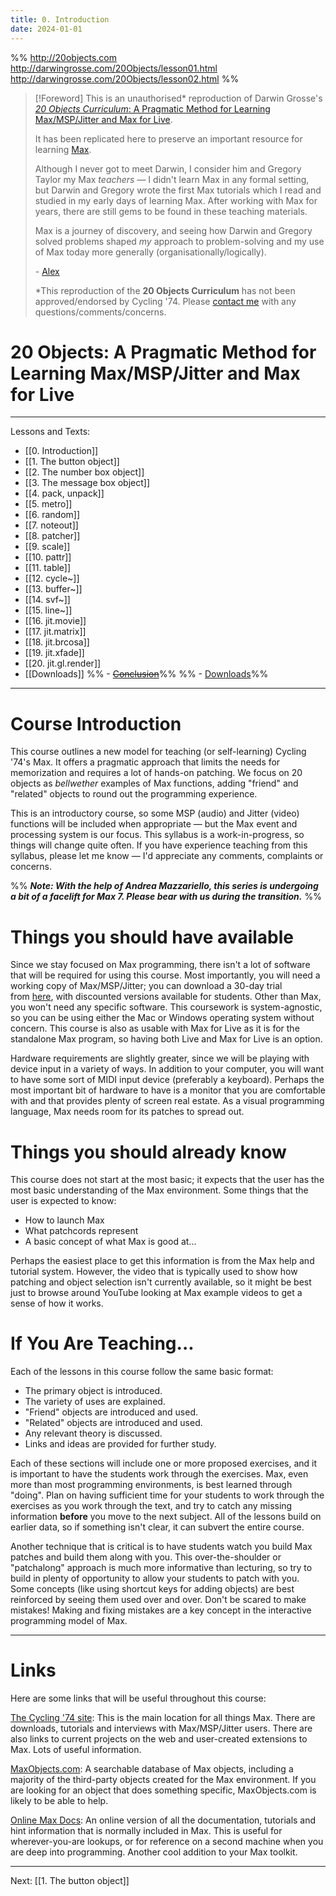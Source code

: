 ```yaml
---
title: 0. Introduction
date: 2024-01-01
---
```


%%
http://20objects.com
http://darwingrosse.com/20Objects/lesson01.html
http://darwingrosse.com/20Objects/lesson02.html
%%



>[!Foreword]
> This is an unauthorised\* reproduction of Darwin Grosse's [*20 Objects Curriculum*: A Pragmatic Method for Learning Max/MSP/Jitter and Max for Live](http://20objects.com).
>
> It has been replicated here to preserve an important resource for learning [Max](https://cycling74.com).
>
> Although I never got to meet Darwin, I consider him and Gregory Taylor my Max *teachers* — I didn't learn Max in any formal setting, but Darwin and Gregory wrote the first Max tutorials which I read and studied in my early days of learning Max. After working with Max for years, there are still gems to be found in these teaching materials.
>
> Max is a journey of discovery, and seeing how Darwin and Gregory solved problems shaped *my* approach to problem-solving and my use of Max today more generally (organisationally/logically).
>
> \- [Alex](about)
>
> \*This reproduction of the **20 Objects Curriculum** has not been approved/endorsed by Cycling '74. Please [contact me](about) with any questions/comments/concerns.




# 20 Objects: A Pragmatic Method for Learning Max/MSP/Jitter and Max for Live


---

Lessons and Texts: 
- [[0. Introduction]]
- [[1. The button object]]
- [[2. The number box object]]
- [[3. The message box object]]
- [[4. pack, unpack]]
- [[5. metro]]
- [[6. random]]
- [[7. noteout]]
- [[8. patcher]]
- [[9. scale]]
- [[10. pattr]]
- [[11. table]]
- [[12. cycle~]]
- [[13. buffer~]]
- [[14. svf~]]
- [[15. line~]]
- [[16. jit.movie]]
- [[17. jit.matrix]]
- [[18. jit.brcosa]]
- [[19. jit.xfade]]
- [[20. jit.gl.render]]
- [[Downloads]]
%% - [~~Conclusion~~](http://darwingrosse.com/20Objects/lesson99.html)%%
%% - [Downloads](http://darwingrosse.com/20Objects/downloads.html)%%




---




# Course Introduction

This course outlines a new model for teaching (or self-learning) Cycling '74's Max. It offers a pragmatic approach that limits the needs for memorization and requires a lot of hands-on patching. We focus on 20 objects as _bellwether_ examples of Max functions, adding "friend" and "related" objects to round out the programming experience.

This is an introductory course, so some MSP (audio) and Jitter (video) functions will be included when appropriate — but the Max event and processing system is our focus. This syllabus is a work-in-progress, so things will change quite often. If you have experience teaching from this syllabus, please let me know — I'd appreciate any comments, complaints or concerns.

%%
**_Note: With the help of Andrea Mazzariello, this series is undergoing a bit of a facelift for Max 7. Please bear with us during the transition._**
%%

# Things you should have available

Since we stay focused on Max programming, there isn't a lot of software that will be required for using this course. Most importantly, you will need a working copy of Max/MSP/Jitter; you can download a 30-day trial from [here](https://cycling74.com/downloads), with discounted versions available for students. Other than Max, you won't need any specific software. This coursework is system-agnostic, so you can be using either the Mac or Windows operating system without concern. This course is also as usable with Max for Live as it is for the standalone Max program, so having both Live and Max for Live is an option.

Hardware requirements are slightly greater, since we will be playing with device input in a variety of ways. In addition to your computer, you will want to have some sort of MIDI input device (preferably a keyboard). Perhaps the most important bit of hardware to have is a monitor that you are comfortable with and that provides plenty of screen real estate. As a visual programming language, Max needs room for its patches to spread out.

# Things you should already know

This course does not start at the most basic; it expects that the user has the most basic understanding of the Max environment. Some things that the user is expected to know:

- How to launch Max
- What patchcords represent
- A basic concept of what Max is good at...

Perhaps the easiest place to get this information is from the Max help and tutorial system. However, the video that is typically used to show how patching and object selection isn't currently available, so it might be best just to browse around YouTube looking at Max example videos to get a sense of how it works.

# If You Are Teaching...

Each of the lessons in this course follow the same basic format:

- The primary object is introduced.
- The variety of uses are explained.
- "Friend" objects are introduced and used.
- "Related" objects are introduced and used.
- Any relevant theory is discussed.
- Links and ideas are provided for further study.

Each of these sections will include one or more proposed exercises, and it is important to have the students work through the exercises. Max, even more than most programming environments, is best learned through "doing". Plan on having sufficient time for your students to work through the exercises as you work through the text, and try to catch any missing information **before** you move to the next subject. All of the lessons build on earlier data, so if something isn't clear, it can subvert the entire course.

Another technique that is critical is to have students watch you build Max patches and build them along with you. This over-the-shoulder or "patchalong" approach is much more informative than lecturing, so try to build in plenty of opportunity to allow your students to patch with you. Some concepts (like using shortcut keys for adding objects) are best reinforced by seeing them used over and over. Don't be scared to make mistakes! Making and fixing mistakes are a key concept in the interactive programming model of Max.

---
# Links

Here are some links that will be useful throughout this course:

[The Cycling '74 site](http://www.cycling74.com/): This is the main location for all things Max. There are downloads, tutorials and interviews with Max/MSP/Jitter users. There are also links to current projects on the web and user-created extensions to Max. Lots of useful information.

[MaxObjects.com](http://www.maxobjects.com/): A searchable database of Max objects, including a majority of the third-party objects created for the Max environment. If you are looking for an object that does something specific, MaxObjects.com is likely to be able to help.

[Online Max Docs](https://docs.cycling74.com/latest): An online version of all the documentation, tutorials and hint information that is normally included in Max. This is useful for wherever-you-are lookups, or for reference on a second machine when you are deep into programming. Another cool addition to your Max toolkit.

---

Next: [[1. The button object]]